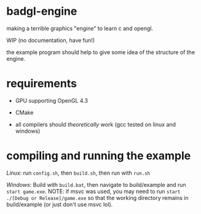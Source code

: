 # badgl-engine
making a terrible graphics "engine" to learn c and opengl.

WIP (no documentation, have fun!)

the example program should help to give some idea of the structure of the engine.

# requirements

- GPU supporting OpenGL 4.3

- CMake

- all compilers should *theoretically* work (gcc tested on linux and windows) 

# compiling and running the example

*Linux*: run `config.sh`, then `build.sh`, then run with `run.sh`

*Windows*: Build with `build.bat`, then navigate to build/example and run `start game.exe`. NOTE: if msvc was used, you may need to run `start ./[Debug or Release]/game.exe` so that the working directory remains in build/example (or just don't use msvc lol).